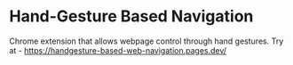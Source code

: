 # Hand-Gesture Based Navigation
Chrome extension that allows webpage control through hand gestures. Try at - https://handgesture-based-web-navigation.pages.dev/


